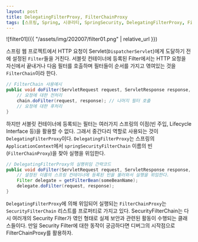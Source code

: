 ```yaml
---
layout: post
title: DelegatingFilterProxy, FilterChainProxy
tags: [스프링, Spring, 시큐리티, SpringSecurity, DelegatingFilterProxy, FilterChainProxy]
---
```


![filter01]({{ "/assets/img/202007/filter01.png" | relative_url }})

스프링 웹 프로젝트에서 HTTP 요청이 Servlet(`DispatcherServlet`)에게 도달하기 전에 설정된 `Filter`들을 거친다. 서블릿 컨테이너에 등록된 Filter에서는 HTTP 요청을 자신에서 끝내거나 다음 필터를 호출하며 필터들이 순서를 가지고 엮여있는 것을 `FilterChain`이라 한다.

```java
// FilterChain 사용예시
public void doFilter(ServletRequest request, ServletResponse response, FilterChain chain) {
    // 요청에 대한 전처리
    chain.doFilter(request, response); // 나머지 필터 호출
    // 요청에 대한 후처리
}
```

하지만 서블릿 컨테이너에 등록되는 필터는 여러가지 스프링의 이점(빈 주입, Lifecycle Interface 등)을 활용할 수 없다. 그래서 중간다리 역할로 사용되는 것이 `DelegatingFilterProxy`이다. `DelegatingFilterProxy`는 스프링의 `ApplicationContext`에서 `springSecurityFilterChain` 이름의 빈(`FilterChainProxy`)을 찾아 실행을 위임한다. 

```java
// DelegatingFilterProxy의 실행위임 간략코드
public void doFilter(ServletRequest request, ServletResponse response, FilterChain chain) {
    // 설정된 이름의 스프링 컨테이너에 등록된 빈을 불러와서 실행을 위임한다.
    Filter delegate = getFilterBean(someBeanName);
    delegate.doFilter(request, response);
}
```

`DelegatingFilterProxy`에 의해 위임되어 실행되는 `FilterChainProxy`는 `SecurityFilterChain` 리스트를 프로퍼티로 가지고 있다. SecurityFilterChain는 다시 여러개의 Security Filter가 엮인 형태로 실제 보안과 관련된 활동이 수행되는 클래스들이다. 만일 Security Filter에 대한 동작이 궁금하다면 디버그의 시작점으로 FilterChainProxy를 활용하자.
